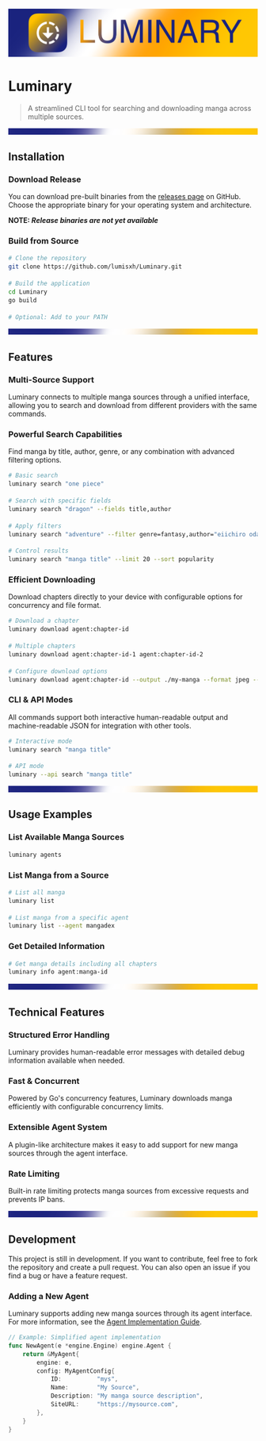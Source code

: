 ![Luminary Banner](.github/assets/luminary-banner.png)

# Luminary

> A streamlined CLI tool for searching and downloading manga across multiple sources.

![Separator](.github/assets/luminary-separator.png)

## Installation

### Download Release

You can download pre-built binaries from the [releases page](https://github.com/lumisxh/Luminary/releases) on GitHub. Choose the appropriate binary for your operating system and architecture.

**NOTE: _Release binaries are not yet available_**

### Build from Source

```bash
# Clone the repository
git clone https://github.com/lumisxh/Luminary.git

# Build the application
cd Luminary
go build

# Optional: Add to your PATH
```

![Separator](.github/assets/luminary-separator.png)

## Features

### Multi-Source Support

Luminary connects to multiple manga sources through a unified interface, allowing you to search and download from different providers with the same commands.



### Powerful Search Capabilities

Find manga by title, author, genre, or any combination with advanced filtering options.

```bash
# Basic search
luminary search "one piece"

# Search with specific fields
luminary search "dragon" --fields title,author

# Apply filters
luminary search "adventure" --filter genre=fantasy,author="eiichiro oda"

# Control results
luminary search "manga title" --limit 20 --sort popularity
```

### Efficient Downloading

Download chapters directly to your device with configurable options for concurrency and file format.

```bash
# Download a chapter
luminary download agent:chapter-id

# Multiple chapters
luminary download agent:chapter-id-1 agent:chapter-id-2

# Configure download options
luminary download agent:chapter-id --output ./my-manga --format jpeg --concurrent 10
```

### CLI & API Modes

All commands support both interactive human-readable output and machine-readable JSON for integration with other tools.

```bash
# Interactive mode
luminary search "manga title"

# API mode
luminary --api search "manga title"
```

![Separator](.github/assets/luminary-separator.png)

## Usage Examples

### List Available Manga Sources

```bash
luminary agents
```



### List Manga from a Source

```bash
# List all manga
luminary list

# List manga from a specific agent
luminary list --agent mangadex
```

### Get Detailed Information

```bash
# Get manga details including all chapters
luminary info agent:manga-id
```



![Separator](.github/assets/luminary-separator.png)

## Technical Features

### Structured Error Handling

Luminary provides human-readable error messages with detailed debug information available when needed.

### Fast & Concurrent

Powered by Go's concurrency features, Luminary downloads manga efficiently with configurable concurrency limits.

### Extensible Agent System

A plugin-like architecture makes it easy to add support for new manga sources through the agent interface.

### Rate Limiting

Built-in rate limiting protects manga sources from excessive requests and prevents IP bans.

![Separator](.github/assets/luminary-separator.png)

## Development

This project is still in development. If you want to contribute, feel free to fork the repository and create a pull request. You can also open an issue if you find a bug or have a feature request.

### Adding a New Agent

Luminary supports adding new manga sources through its agent interface. For more information, see the [Agent Implementation Guide](agents/AGENT.md).

```go
// Example: Simplified agent implementation
func NewAgent(e *engine.Engine) engine.Agent {
    return &MyAgent{
        engine: e,
        config: MyAgentConfig{
            ID:          "mys",
            Name:        "My Source",
            Description: "My manga source description",
            SiteURL:     "https://mysource.com",
        },
    }
}
```
